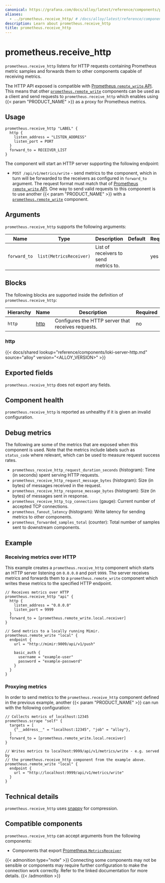 ```yaml
---
canonical: https://grafana.com/docs/alloy/latest/reference/components/prometheus/prometheus.receive_http/
aliases:
  - ../prometheus.receive_http/ # /docs/alloy/latest/reference/components/prometheus.receive_http/
description: Learn about prometheus.receive_http
title: prometheus.receive_http
---
```


# prometheus.receive_http

`prometheus.receive_http` listens for HTTP requests containing Prometheus metric samples and forwards them to other components capable of receiving metrics.

The HTTP API exposed is compatible with [Prometheus `remote_write` API][prometheus-remote-write-docs]. This means that other [`prometheus.remote_write`][prometheus.remote_write] components can be used as a client and send requests to `prometheus.receive_http` which enables using {{< param "PRODUCT_NAME" >}} as a proxy for Prometheus metrics.

[prometheus.remote_write]: ../prometheus.remote_write/
[prometheus-remote-write-docs]: https://prometheus.io/docs/prometheus/2.45/querying/api/#remote-write-receiver

## Usage

```alloy
prometheus.receive_http "LABEL" {
  http {
    listen_address = "LISTEN_ADDRESS"
    listen_port = PORT
  }
  forward_to = RECEIVER_LIST
}
```

The component will start an HTTP server supporting the following endpoint:

- `POST /api/v1/metrics/write` - send metrics to the component, which in turn will be forwarded to the receivers as configured in `forward_to` argument. The request format must match that of [Prometheus `remote_write` API][prometheus-remote-write-docs]. One way to send valid requests to this component is to use another {{< param "PRODUCT_NAME" >}} with a [`prometheus.remote_write`][prometheus.remote_write] component.

## Arguments

`prometheus.receive_http` supports the following arguments:

Name         | Type             | Description                           | Default | Required
-------------|------------------|---------------------------------------|---------|---------
`forward_to` | `list(MetricsReceiver)` | List of receivers to send metrics to. |         | yes

## Blocks

The following blocks are supported inside the definition of `prometheus.receive_http`:

Hierarchy | Name     | Description                                        | Required
----------|----------|----------------------------------------------------|---------
`http`    | [http][] | Configures the HTTP server that receives requests. | no

[http]: #http

### http

{{< docs/shared lookup="reference/components/loki-server-http.md" source="alloy" version="<ALLOY_VERSION>" >}}

## Exported fields

`prometheus.receive_http` does not export any fields.

## Component health

`prometheus.receive_http` is reported as unhealthy if it is given an invalid configuration.

## Debug metrics

The following are some of the metrics that are exposed when this component is used. Note that the metrics include labels such as `status_code` where relevant, which can be used to measure request success rates.

* `prometheus_receive_http_request_duration_seconds` (histogram): Time (in seconds) spent serving HTTP requests.
* `prometheus_receive_http_request_message_bytes` (histogram): Size (in bytes) of messages received in the request.
* `prometheus_receive_http_response_message_bytes` (histogram): Size (in bytes) of messages sent in response.
* `prometheus_receive_http_tcp_connections` (gauge): Current number of accepted TCP connections.
* `prometheus_fanout_latency` (histogram): Write latency for sending metrics to other components.
* `prometheus_forwarded_samples_total` (counter): Total number of samples sent to downstream components.

## Example

### Receiving metrics over HTTP

This example creates a `prometheus.receive_http` component which starts an HTTP server listening on `0.0.0.0` and port `9999`. The server receives metrics and forwards them to a `prometheus.remote_write` component which writes these metrics to the specified HTTP endpoint.

```alloy
// Receives metrics over HTTP
prometheus.receive_http "api" {
  http {
    listen_address = "0.0.0.0"
    listen_port = 9999
  }
  forward_to = [prometheus.remote_write.local.receiver]
}

// Send metrics to a locally running Mimir.
prometheus.remote_write "local" {
  endpoint {
    url = "http://mimir:9009/api/v1/push"

    basic_auth {
      username = "example-user"
      password = "example-password"
    }
  }
}
```

### Proxying metrics

In order to send metrics to the `prometheus.receive_http` component defined in the previous example, another {{< param "PRODUCT_NAME" >}} can run with the following configuration:

```alloy
// Collects metrics of localhost:12345
prometheus.scrape "self" {
  targets = [
    {"__address__" = "localhost:12345", "job" = "alloy"},
  ]
  forward_to = [prometheus.remote_write.local.receiver]
}

// Writes metrics to localhost:9999/api/v1/metrics/write - e.g. served by
// the prometheus.receive_http component from the example above.
prometheus.remote_write "local" {
  endpoint {
    url = "http://localhost:9999/api/v1/metrics/write"
  }
}
```

## Technical details

`prometheus.receive_http` uses [snappy](https://en.wikipedia.org/wiki/Snappy_(compression)) for compression.
<!-- START GENERATED COMPATIBLE COMPONENTS -->

## Compatible components

`prometheus.receive_http` can accept arguments from the following components:

- Components that export [Prometheus `MetricsReceiver`](../../../compatibility/#prometheus-metricsreceiver-exporters)


{{< admonition type="note" >}}
Connecting some components may not be sensible or components may require further configuration to make the connection work correctly.
Refer to the linked documentation for more details.
{{< /admonition >}}

<!-- END GENERATED COMPATIBLE COMPONENTS -->
